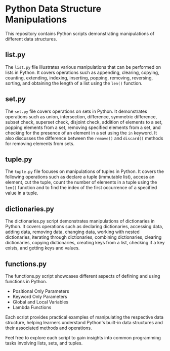 # Python Data Structure Manipulations

This repository contains Python scripts demonstrating manipulations of different data structures.

## list.py

The `list.py` file illustrates various manipulations that can be performed on lists in Python. It covers operations such as appending, clearing, copying, counting, extending, indexing, inserting, popping, removing, reversing, sorting, and obtaining the length of a list using the `len()` function.

## set.py

The `set.py` file covers operations on sets in Python. It demonstrates operations such as union, intersection, difference, symmetric difference, subset check, superset check, disjoint check, addition of elements to a set, popping elements from a set, removing specified elements from a set, and checking for the presence of an element in a set using the `in` keyword. It also discusses the difference between the `remove()` and `discard()` methods for removing elements from sets.

## tuple.py

The `tuple.py` file focuses on manipulations of tuples in Python. It covers the following operations such as declare a tuple (immutable list), access an element, cut the tuple, count the number of elements in a tuple using the `len()` function and to find the index of the first occurrence of a specified value in a tuple.

## dictionaries.py

The dictionaries.py script demonstrates manipulations of dictionaries in Python. It covers operations such as declaring dictionaries, accessing data, adding data, removing data, changing data, working with nested dictionaries, iterating through dictionaries, combining dictionaries, clearing dictionaries, copying dictionaries, creating keys from a list, checking if a key exists, and getting keys and values.

## functions.py
The functions.py script showcases different aspects of defining and using functions in Python.
- Positional Only Parameters
- Keyword Only Parameters
- Global and Local Variables
- Lambda Functions

Each script provides practical examples of manipulating the respective data structure, helping learners understand Python's built-in data structures and their associated methods and operations.

Feel free to explore each script to gain insights into common programming tasks involving lists, sets, and tuples.
